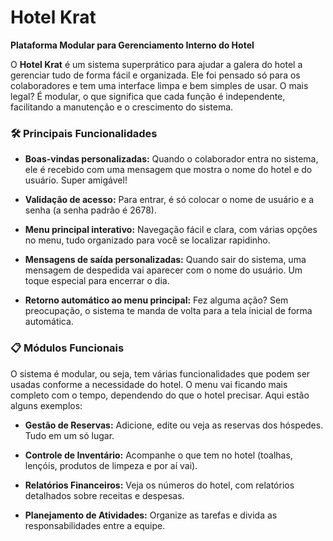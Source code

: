 # **Hotel Krat**
**Plataforma Modular para Gerenciamento Interno do Hotel**

O **Hotel Krat** é um sistema superprático para ajudar a galera do hotel a gerenciar tudo de forma fácil e organizada. Ele foi pensado só para os colaboradores e tem uma interface limpa e bem simples de usar. O mais legal? É modular, o que significa que cada função é independente, facilitando a manutenção e o crescimento do sistema.

### 🛠️ **Principais Funcionalidades**

- **Boas-vindas personalizadas:** Quando o colaborador entra no sistema, ele é recebido com uma mensagem que mostra o nome do hotel e do usuário. Super amigável!
  
- **Validação de acesso:** Para entrar, é só colocar o nome de usuário e a senha (a senha padrão é 2678).
  
- **Menu principal interativo:** Navegação fácil e clara, com várias opções no menu, tudo organizado para você se localizar rapidinho.

- **Mensagens de saída personalizadas:** Quando sair do sistema, uma mensagem de despedida vai aparecer com o nome do usuário. Um toque especial para encerrar o dia.

- **Retorno automático ao menu principal:** Fez alguma ação? Sem preocupação, o sistema te manda de volta para a tela inicial de forma automática.

### 📋 **Módulos Funcionais**

O sistema é modular, ou seja, tem várias funcionalidades que podem ser usadas conforme a necessidade do hotel. O menu vai ficando mais completo com o tempo, dependendo do que o hotel precisar. Aqui estão alguns exemplos:

- **Gestão de Reservas:** Adicione, edite ou veja as reservas dos hóspedes. Tudo em um só lugar.

- **Controle de Inventário:** Acompanhe o que tem no hotel (toalhas, lençóis, produtos de limpeza e por aí vai).

- **Relatórios Financeiros:** Veja os números do hotel, com relatórios detalhados sobre receitas e despesas.

- **Planejamento de Atividades:** Organize as tarefas e divida as responsabilidades entre a equipe.
